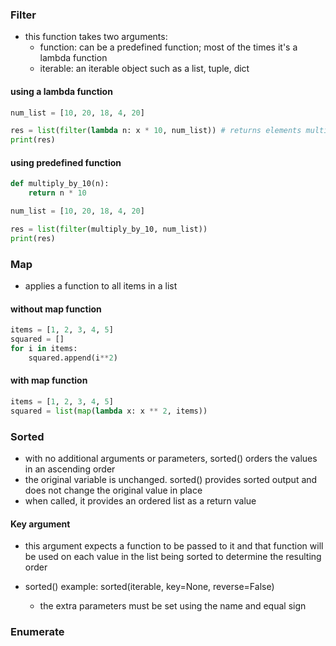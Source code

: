### Filter
- this function takes two arguments:
    - function: can be a predefined function; most of the times it's a lambda function
    - iterable: an iterable object such as a list, tuple, dict

#### using a lambda function
```python
num_list = [10, 20, 18, 4, 20]

res = list(filter(lambda n: x * 10, num_list)) # returns elements multiplied by 10
print(res)
```

#### using predefined function
```python
def multiply_by_10(n):
    return n * 10

num_list = [10, 20, 18, 4, 20]

res = list(filter(multiply_by_10, num_list))
print(res)
```

### Map
- applies a function to all items in a list

#### without map function
```python
items = [1, 2, 3, 4, 5]
squared = []
for i in items:
    squared.append(i**2)
```

#### with map function
```python
items = [1, 2, 3, 4, 5]
squared = list(map(lambda x: x ** 2, items))
```

### Sorted
- with no additional arguments or parameters, sorted() orders the values in an ascending order
- the original variable is unchanged. sorted() provides sorted output and does not change the original value in place
- when called, it provides an ordered list as a return value

#### Key argument
- this argument expects a function to be passed to it and that function will be used on each value in the list being sorted to determine the resulting order

- sorted() example: sorted(iterable, key=None, reverse=False)
    - the extra parameters must be set using the name and equal sign

### Enumerate
